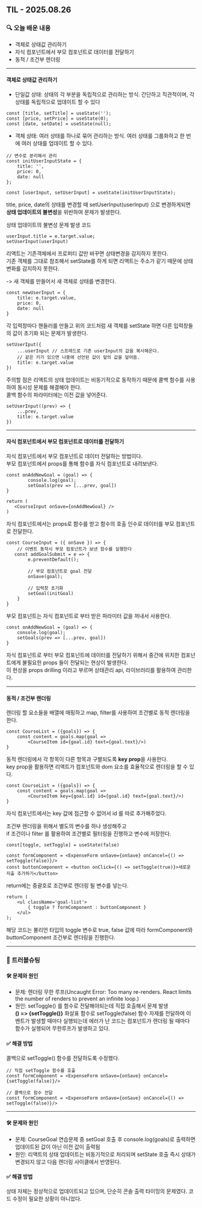 ## TIL - 2025.08.26

### 🔍 오늘 배운 내용
- 객체로 상태값 관리하기
- 자식 컴포넌트에서 부모 컴포넌트로 데이터를 전달하기
- 동적 / 조건부 렌더링

---

#### 객체로 상태값 관리하기
- 단일값 상태: 상태의 각 부분을 독립적으로 관리하는 방식. 간단하고 직관적이며, 각 상태를 독립적으로 업데이트 할 수 있다
```
const [title, setTitle] = useState('');
const [price, setPrice] = useState(0);
const [date, setDate] = useState(null);
```
- 객체 상태: 여러 상태를 하나로 묶어 관리하는 방식. 여러 상태를 그룹화하고 한 번에 여러 상태를 업데이트 할 수 있다.
```
// 변수로 분리해서 관리
const initUserInputState = {
    title: '',
    price: 0,
    date: null
};

const [userInput, setUserInput] = useState(initUserInputState);
```
title, price, date의 상태를 변경할 때 setUserInput(userInput) 으로 변경하게되면 **상태 업데이트의 불변성**을 위반하여 문제가 발생한다.   

상태 업데이트의 불변성 문제 발생 코드
```
userInput.title = e.target.value;
setUserInput(userInput)
``` 

리액트는 기존객체에서 프로퍼티 값만 바꾸면 상태변경을 감지하지 못한다.   
기존 객체를 그대로 참조해서 setState를 하게 되면 리액트는 주소가 같기 때문에 상태 변화를 감지하지 못한다.   

-> 새 객체를 만들어서 새 객체로 상태를 변경한다.
```
const newUserInput = {
    title: e.target.value,
    price: 0,
    date: null
}
```
각 입력창마다 핸들러를 만들고 위의 코드처럼 새 객체를 setState 하면 다른 입력창들의 값이 초기화 되는 문제가 발생한다.   
```
setUserIput({
    ...userInput // 스프레드로 기존 userInput의 값을 복사해온다.
    // 같은 키가 있으면 나중에 선언된 값이 앞의 값을 덮어씀.
    title: e.target.value 
})
```
주의할 점은 리액트의 상태 업데이트는 비동기적으로 동작하기 때문에 콜백 함수를 사용하여 동시성 문제를 해결해야 한다.   
콜백 함수의 파라미터에는 이전 값을 넣어준다.
```
setUserInput((prev) => {
    ...prev,
    title: e.target.value
})
```

---

#### 자식 컴포넌트에서 부모 컴포넌트로 데이터를 전달하기   
자식 컴포넌트에서 부모 컴포넌트로 데이터 전달하는 방법이다.   
부모 컴포넌트에서 props를 통해 함수를 자식 컴포넌트로 내려보낸다.
```
const onAddNewGoal = (goal) => {
        console.log(goal);
        setGoals(prev => [...prev, goal])
}

return (
   <CourseInput onSave={onAddNewGoal} /> 
)
```
자식 컴포넌트에서는 props로 함수를 받고 함수의 호출 인수로 데이터를 부모 컴포넌트로 전달한다.   
```
const CourseInput = ({ onSave }) => {
    // 이벤트 동작시 부모 컴포넌트가 보낸 함수를 실행한다
   const addGoalSubmit = e => {
        e.preventDefault();

        // 부모 컴포넌트로 goal 전달
        onSave(goal); 

        // 입력창 초기화
        setGoal(initGoal)
    } 
}
```
부모 컴포넌트는 자식 컴포넌트로 부터 받은 파라미터 값을 꺼내서 사용한다.
```
const onAddNewGoal = (goal) => {
    console.log(goal);
    setGoals(prev => [...prev, goal])
}
```
자식 컴포넌트로 부터 부모 컴포넌트에 데이터를 전달하기 위해서 중간에 위치한 컴포넌트에게 불필요한 props 들이 전달되는 현상이 발생한다.   
이 현상을 props drilling 이라고 부르며 상태관리 api, 라이브러리를 활용하여 관리한다.

---

#### 동적 / 조건부 렌더링
렌더링 할 요소들을 배열에 매핑하고 map, filter를 사용하여 조건별로 동적 렌더링을 한다.   
```
const CourseList = ({goals}) => {
    const content = goals.map(goal =>
        <CourseItem id={goal.id} text={goal.text}/>)
}
```

동적 렌더링에서 각 항목이 다른 항목과 구별되도록 **key prop**을 사용한다.   
key prop을 활용하면 리액트가 컴포넌트와 dom 요소를 효율적으로 렌더링을 할 수 있다.   
```
const CourseList = ({goals}) => {
    const content = goals.map(goal =>
        <CourseItem key={goal.id} id={goal.id} text={goal.text}/>)
}
```
자식 컴포넌트에서는 key 값에 접근할 수 없어서 id 를 따로 추가해주었다.   

조건부 렌더링을 위해서 별도의 변수를 하나 생성해주고   
if 조건이나 filter 를 활용하여 조건별로 필터링을 진행하고 변수에 저장한다.
```
const[toggle, setToggle] = useState(false)

const formComponent = <ExpenseForm onSave={onSave} onCancel={() => setToggle(false)}/>
const buttonComponent = <button onClick={() => setToggle(true)}>새로운 지출 추가하기</button>

```
return에는 중괄호로 조건부로 렌더링 될 변수를 넣는다.
```
return (
    <ul className='goal-list'>
        { toggle ? formComponent : buttonComponent }
    </ul>
);
```
해당 코드는 불리언 타입의 toggle 변수로 true, false 값에 따라 formComponent와 buttonComponent 조건부로 렌더링을 진행한다.

---

### 🚨 트러블슈팅
#### 🛠️ 문제와 원인
- 문제: 렌더링 무한 루프(Uncaught Error: Too many re-renders. React limits the number of renders to prevent an infinite loop.)
- 원인: setToggle() 를 함수로 전달해야되는데 직접 호출해서 문제 발생   
**() => {setToggle()}** 화살표 함수로 setToggle(false) 함수 자제를 전달하여 이벤트가 발생할 때마다 실행되는데 에러가 난 코드는 컴포넌트가 렌더링 될 때마다 함수가 실행되어 무한루프가 발생하고 있다.

#### ✅ 해결 방법
콜백으로 setToggle() 함수를 전달하도록 수정했다.
```
// 직접 setToggle 함수를 호출
const formComponent = <ExpenseForm onSave={onSave} onCancel={setToggle(false)}/>

// 콜백으로 함수 전달 
const formComponent = <ExpenseForm onSave={onSave} onCancel={() => setToggle(false)}/>
```

---

#### 🛠️ 문제와 원인
- 문제: CourseGoal 연습문제 중 setGoal 호출 후 console.log(goals)로 출력하면 업데이트된 값이 아닌 이전 값이 출력됨
- 원인: 리액트의 상태 업데이트는 비동기적으로 처리되며 setState 호출 즉시 상태가 변경되지 않고 다음 렌더링 사이클에서 반영된다.

#### ✅ 해결 방법
상태 자체는 정상적으로 업데이트되고 있으며, 단순히 콘솔 출력 타이밍의 문제였다. 코드 수정이 필요한 상황이 아니었다.
